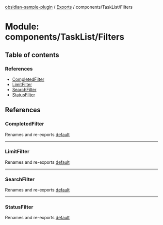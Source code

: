 [obsidian-sample-plugin](../README.md) / [Exports](../modules.md) / components/TaskList/Filters

# Module: components/TaskList/Filters

## Table of contents

### References

- [CompletedFilter](components_TaskList_Filters.md#completedfilter)
- [LimitFilter](components_TaskList_Filters.md#limitfilter)
- [SearchFilter](components_TaskList_Filters.md#searchfilter)
- [StatusFilter](components_TaskList_Filters.md#statusfilter)

## References

### CompletedFilter

Renames and re-exports [default](components_TaskList_Filters_CompletedFilter.md#default)

___

### LimitFilter

Renames and re-exports [default](components_TaskList_Filters_LimitFilter.md#default)

___

### SearchFilter

Renames and re-exports [default](components_TaskList_Filters_SearchFilter.md#default)

___

### StatusFilter

Renames and re-exports [default](components_TaskList_Filters_StatusFilter.md#default)
